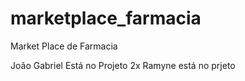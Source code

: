 # marketplace_farmacia
Market Place de Farmacia

João Gabriel Está no Projeto 2x
Ramyne está no prjeto
